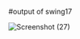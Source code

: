 

#output of swing17


![Screenshot (27)](https://github.com/hghyhghy/JFrame_scrollbar/assets/140393712/f0c62b93-5ad5-4d54-bbd1-5ef66075b73b)
